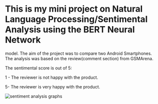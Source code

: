 # This is my mini project on Natural Language Processing/Sentimental Analysis using the BERT Neural Network

model. The aim of the project was to compare two Android Smartphones. The analysis was based on the review(comment section) from GSMArena.



The sentimental score is out of 5:

1 - The reviewer is not happy with the product.

5- The reviewer is very happy with the product.

![sentiment analysis graphs](https://user-images.githubusercontent.com/61160754/132696104-47201d67-6a37-4e9c-bf9d-a27b263819aa.png)



